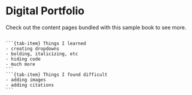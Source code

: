 # Digital Portfolio

Check out the content pages bundled with this sample book to see more.

```{tableofcontents}
```
````{tab-set}
```{tab-item} Things I learned
- creating dropdowns
- bolding, italicizing, etc
- hiding code
- much more
```
```{tab-item} Things I found difficult
- adding images
- adding citations
```
````